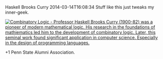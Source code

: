 Haskell Brooks Curry
2014-03-14T16:08:34
Stuff like this just tweaks my inner-geek.

[![Combinatory Logic - Professor Haskell Brooks Curry (1900-82) was a pioneer of modern mathematical logic. His research in the foundations of mathiematics led him to the development of combinatory logic. Later, this seminal work found significant application in computer science. Especially in the design of programming languages.](/cdn/images/blog/Windows-Live-Writer/1dbdb1355e45_A816/Bisub_sIgAAT3zt_mini_thumb.jpg)](/cdn/images/blog/Windows-Live-Writer/1dbdb1355e45_A816/Bisub_sIgAAT3zt_mini_2.jpg)

+1 Penn State Alumni Association.
